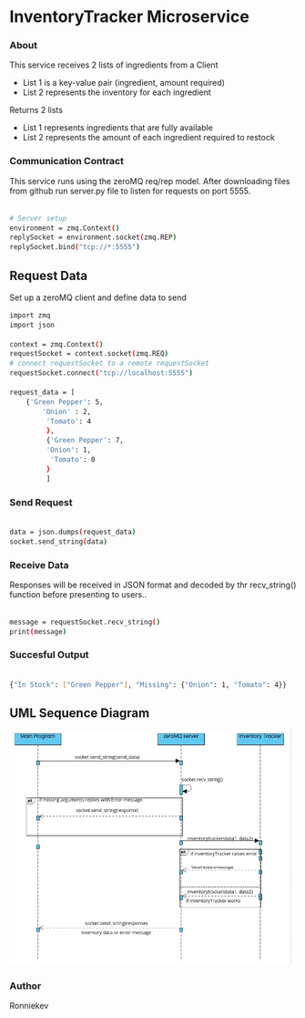 # InventoryTracker Microservice

### About

This service receives 2 lists of ingredients from a Client

- List 1 is a key-value pair  (ingredient, amount required)
- List 2 represents the inventory for each ingredient

Returns 2 lists
- List 1 represents ingredients that are fully available
- List 2 represents the amount of each ingredient required to restock


### Communication Contract

This service runs using the zeroMQ req/rep model. After downloading files from github run server.py file to listen for requests on port 5555. 

```bash

# Server setup
environment = zmq.Context()
replySocket = environment.socket(zmq.REP)
replySocket.bind("tcp://*:5555")

```

## Request Data
Set up a zeroMQ client and define data to send

```bash
import zmq
import json

context = zmq.Context()
requestSocket = context.socket(zmq.REQ)
# connect requestSocket to a remote requestSocket
requestSocket.connect("tcp://localhost:5555")

request_data = [
    {'Green Pepper': 5, 
        'Onion' : 2,
         'Tomato': 4
         }, 
         {'Green Pepper': 7, 
         'Onion': 1,
          'Tomato': 0
         }
         ]

```

### Send Request

```bash

data = json.dumps(request_data)
socket.send_string(data)

```

### Receive Data 

Responses will be received in JSON format and decoded by thr recv_string() function before presenting to users..

```bash

message = requestSocket.recv_string()
print(message)

```

### Succesful Output

```bash

{"In Stock": ["Green Pepper"], "Missing": {"Onion": 1, "Tomato": 4}}

```

## UML Sequence Diagram

![alt text](<uml diagram.jpg>)

### Author

Ronniekev





